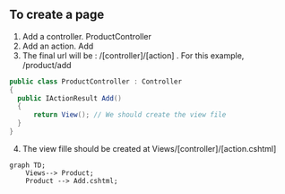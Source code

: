 ## To create a page
1. Add a controller. ProductController
2. Add an action. Add
3. The final url will be : /[controller]/[action] . For this example, /product/add

```csharp
public class ProductController : Controller
{
  public IActionResult Add()
  {
      return View(); // We should create the view file
  }
}
```
4. The view fille should be created at Views/[controller]/[action.cshtml]
```mermaid
graph TD;
    Views--> Product;
    Product --> Add.cshtml;
```
